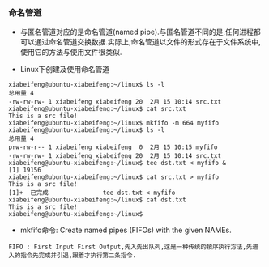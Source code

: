 ### 命名管道
* 与匿名管道对应的是命名管道(named pipe).与匿名管道不同的是,任何进程都可以通过命名管道交换数据.实际上,命名管道以文件的形式存在于文件系统中,使用它的方法与使用文件很类似.

* Linux下创建及使用命名管道
```
xiabeifeng@ubuntu-xiabeifeng:~/linux$ ls -l
总用量 4
-rw-rw-rw- 1 xiabeifeng xiabeifeng 20  2月 15 10:14 src.txt
xiabeifeng@ubuntu-xiabeifeng:~/linux$ cat src.txt 
This is a src file!
xiabeifeng@ubuntu-xiabeifeng:~/linux$ mkfifo -m 664 myfifo
xiabeifeng@ubuntu-xiabeifeng:~/linux$ ls -l
总用量 4
prw-rw-r-- 1 xiabeifeng xiabeifeng  0  2月 15 10:15 myfifo
-rw-rw-rw- 1 xiabeifeng xiabeifeng 20  2月 15 10:14 src.txt
xiabeifeng@ubuntu-xiabeifeng:~/linux$ tee dst.txt < myfifo &
[1] 19156
xiabeifeng@ubuntu-xiabeifeng:~/linux$ cat src.txt > myfifo 
This is a src file!
[1]+  已完成               tee dst.txt < myfifo
xiabeifeng@ubuntu-xiabeifeng:~/linux$ cat dst.txt 
This is a src file!
xiabeifeng@ubuntu-xiabeifeng:~/linux$ 
```

* mkfifo命令: Create named pipes (FIFOs) with the given NAMEs.
```
FIFO : First Input First Output,先入先出队列,这是一种传统的按序执行方法,先进入的指令先完成并引退,跟着才执行第二条指令.
```
